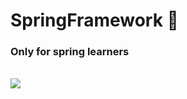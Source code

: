 # SpringFramework :rocket:
### Only for spring learners 
<br>
<img src="https://external-content.duckduckgo.com/iu/?u=https%3A%2F%2Fwww.campusmvp.es%2Frecursos%2Fimage.axd%3Fpicture%3D%2F2020%2F1T%2Fspring-web.gif&f=1&nofb=1">

